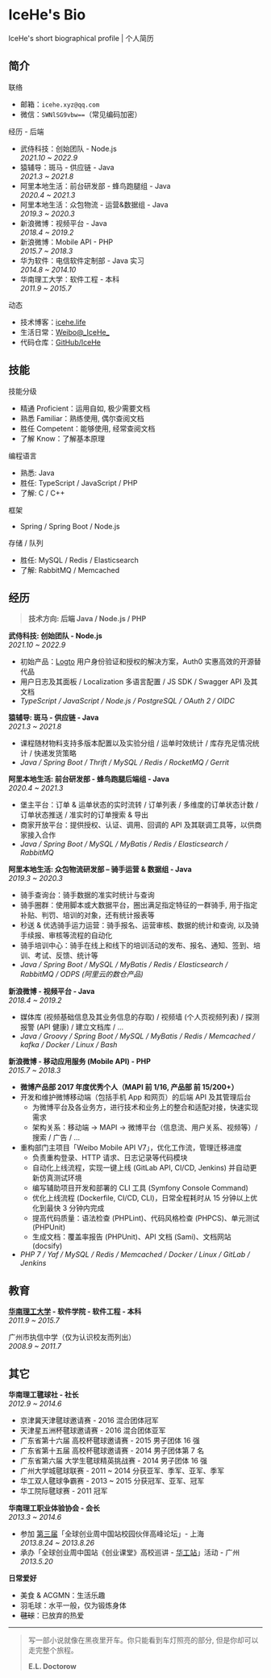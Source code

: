 # IceHe's Bio

IceHe's short biographical profile | 个人简历

<!-- CV - Curriculum Vitae -->

## 简介

联络

-   邮箱：`icehe.xyz@qq.com`
    <!-- - _replace # with @_ -->
-   微信：`SWNlSG9vbw==`（常见编码加密）
    <!-- - _Base64 Encoded and NOT trimmed the trailing equal signs_ -->

经历 - 后端

-   武侍科技：创始团队 - Node.js <br/>
    _2021.10 ~ 2022.9_
-   猿辅导：斑马 - 供应链 - Java <br/>
    _2021.3 ~ 2021.8_
-   阿里本地生活：前台研发部 - 蜂鸟跑腿组 - Java <br/>
    _2020.4 ~ 2021.3_
-   阿里本地生活：众包物流 - 运营&数据组 - Java <br/>
    _2019.3 ~ 2020.3_
-   新浪微博：视频平台 - Java <br/>
    _2018.4 ~ 2019.2_
-   新浪微博：Mobile API - PHP <br/>
    _2015.7 ~ 2018.3_
-   华为软件：电信软件定制部 - Java 实习 <br/>
    _2014.8 ~ 2014.10_
-   华南理工大学：软件工程 - 本科 <br/>
    _2011.9 ~ 2015.7_

动态

-   技术博客：[icehe.life](https://icehe.life)
-   生活日常：[Weibo@\_IceHe\_](https://weibo.com/icedes)
-   代码仓库：[GitHub/IceHe](https://github.com/IceHe)

## 技能

技能分级

-   精通 Proficient：运用自如, 极少需要文档
-   熟悉 Familiar：熟练使用, 偶尔查阅文档
-   胜任 Competent：能够使用, 经常查阅文档
-   了解 Know：了解基本原理

编程语言

-   熟悉: Java
-   胜任: TypeScript / JavaScript / PHP
-   了解: C / C++ <!-- Assembly -->

框架

-   Spring / Spring Boot / Node.js

存储 / 队列

-   胜任: MySQL / Redis / Elasticsearch
-   了解: RabbitMQ / Memcached <!-- / kafka -->

## 经历

> **技术方向: 后端 Java / Node.js / PHP**

**武侍科技: 创始团队 - Node.js** <br/>
_2021.10 ~ 2022.9_

-   初始产品：[Logto](https://logto.io/) 用户身份验证和授权的解决方案，Auth0 实惠高效的开源替代品
-   用户日志及其面板 / Localization 多语言配置 / JS SDK / Swagger API 及其文档
-   _TypeScript / JavaScript / Node.js / PostgreSQL / OAuth 2 / OIDC_

**猿辅导: 斑马 - 供应链 - Java** <br/>
_2021.3 ~ 2021.8_

-   课程随材物料支持多版本配置以及实验分组 / 运单时效统计 / 库存充足情况统计 / 快递发货策略
-   _Java / Spring Boot / Thrift / MySQL / Redis / RocketMQ / Gerrit_

**阿里本地生活: 前台研发部 - 蜂鸟跑腿后端组 - Java** <br/>
_2020.4 ~ 2021.3_

-   堡主平台：订单 & 运单状态的实时流转 / 订单列表 / 多维度的订单状态计数 / 订单状态推送 / 准实时的订单搜索 & 导出
-   商家开放平台：提供授权、认证、调用、回调的 API 及其联调工具等，以供商家接入合作
-   _Java / Spring Boot / MySQL / MyBatis / Redis / Elasticsearch / RabbitMQ_

**阿里本地生活: 众包物流研发部 – 骑手运营 & 数据组 - Java** <br/>
_2019.3 ~ 2020.3_

-   骑手查询台：骑手数据的准实时统计与查询
-   骑手圈群：使用脚本或大数据平台，圈出满足指定特征的一群骑手, 用于指定补贴、判罚、培训的对象，还有统计报表等
-   秒送 & 优选骑手运力运营：骑手报名、运营审核、数据的统计和查询, 以及骑手续报、审核等流程的自动化
-   骑手培训中心：骑手在线上和线下的培训活动的发布、报名、通知、签到、培训、考试、反馈、统计等
-   _Java / Spring Boot / MySQL / MyBatis / Redis / Elasticsearch / RabbitMQ / ODPS (阿里云的数仓产品)_

**新浪微博 - 视频平台 - Java** <br/>
_2018.4 ~ 2019.2_

-   媒体库 (视频基础信息及其业务信息的存取) / 视频墙 (个人页视频列表) / 探测报警 (API 健康) / 建立文档库 / …
-   _Java / Groovy / Spring Boot / MySQL / MyBatis / Redis / Memcached / kafka / Docker / Linux / Bash_

**新浪微博 - 移动应用服务 (Mobile API) - PHP** <br/>
_2015.7 ~ 2018.3_

-   **微博产品部 2017 年度优秀个人（MAPI 前 1/16, 产品部 前 15/200+）**
-   开发和维护微博移动端（包括手机 App 和网页）的后端 API 及其管理后台
    -   为微博平台及各业务方，进行技术和业务上的整合和适配对接，快速实现需求
    -   架构关系：移动端 → MAPI → 微博平台（信息流、用户关系、视频等）/ 搜索 / 广告 / …
-   重构部门主项目「Weibo Mobile API V7」，优化工作流，管理迁移进度
    -   负责重构登录、HTTP 请求、日志记录等代码模块
    -   自动化上线流程，实现一键上线 (GitLab API, CI/CD, Jenkins) 并自动更新仿真测试环境
    -   编写辅助项目开发和部署的 CLI 工具 (Symfony Console Command)
    -   优化上线流程 (Dockerfile, CI/CD, CLI)，日常全程耗时从 15 分钟以上优化到最快 3 分钟内完成
    -   提高代码质量：语法检查 (PHPLint)、代码风格检查 (PHPCS)、单元测试 (PHPUnit)
    -   生成文档：覆盖率报告 (PHPUnit)、API 文档 (Sami)、文档网站 (docsify)
-   _PHP 7 / Yaf / MySQL / Redis / Memcached / Docker / Linux / GitLab / Jenkins_

<!--

**新浪微博: 移动应用服务 - PHP 实习** <br/>
_2014.12 ~ 2015.2_

-   「手机微博管理后台」v5 (B/S) - 开发「活动管理, 常量管理」等模块
-   _PHP 5.6 / MySQL / HTML / CSS / JavaScript / jQuery / Bootstrap_

**华为软件: 电信软件定制部 - Java 实习** <br/>
_2014.7 ~ 2014.10_

-   「广东移动电子渠道项目」即 [官网](http://www.10086.cn/gd/index_200_200.html) 建设 - 开发「移动商城」、「我的移动」模块的部分需求
-   _Java / Spring / Oracle / MyBastis / JSP / JavaScript / jQuery_

**华南理工大学 - IBM 实验室 - C++ 实习** <br/>
_2013.3 ~ 2014.5_

-   「华工教学云平台」Windows 客户端 (C++ Qt GUI)，及 Linux 服务端的部分功能
-   _C / C++ / Qt Framework 客户端 / MySQL / CentOS_

-->

## 教育

**[华南理工大学](https://zh.wikipedia.org/wiki/%E5%8D%8E%E5%8D%97%E7%90%86%E5%B7%A5%E5%A4%A7%E5%AD%A6) - 软件学院 - 软件工程 - 本科** <br/>
_2011.9 ~ 2015.7_

广州市执信中学（仅为认识校友而列出）<br/>
_2008.9 ~ 2011.7_

## 其它

**华南理工毽球社 - 社长** <br/>
_2012.9 ~ 2014.6_

-   京津冀天津毽球邀请赛 - 2016 混合团体冠军 <!-- 1/16  _2016.5.15_ -->
-   天津星五洲杯毽球邀请赛 - 2016 混合团体亚军 <!-- 2/16  _2016.3.13_ -->
-   广东省第十六届 高校杯毽球邀请赛 - 2015 男子团体 16 强 <!-- 16/32 -->
-   广东省第十五届 高校杯毽球邀请赛 - 2014 男子团体第 7 名 <!-- 7/32 -->
-   广东省第六届 大学生毽球精英挑战赛 - 2014 男子团体 16 强 <!-- 16/32 -->
-   广州大学城毽球联赛 - 2011 ~ 2014 分获亚军、季军、亚军、季军 <!-- n/7 -->
-   华工双人毽球争霸赛 - 2013 ~ 2015 分获冠军、亚军、冠军 <!-- n/16 -->
-   华工院际毽球赛 - 2011 冠军 <!-- 1/8 -->

**华南理工职业体验协会 - 会长**<br/>
_2013.3 ~ 2014.6_

-   参加 [第三届](https://weibo.com/1663281413/A3uryaPLL)「全球创业周中国站校园伙伴高峰论坛」- 上海 <br/>
    _2013.8.24 ~ 2013.8.26_
-   承办「全球创业周中国站《创业课堂》高校巡讲 - [华工站](https://weibo.com/1663281413/zwGeUEcb2)」活动 - 广州 <br/>
    _2013.5.20_

**日常爱好**

-   美食 & ACGMN：生活乐趣
-   羽毛球：水平一般，仅为锻炼身体
-   ~~毽球~~：已放弃的热爱

---

> 写一部小说就像在黑夜里开车。你只能看到车灯照亮的部分, 但是你却可以走完整个旅程。
>
> **E.L. Doctorow**

<!--

References:

- [CMU](https://www.cmu.edu/career/documents/sample-resumes-cover-letters/sample-resumes_scs.pdf)
- [Beamjobs](https://www.beamjobs.com/resumes/computer-science-resume-examples#computer-science-resumes-by-role)
- [Novoresume](https://novoresume.com/career-blog/computer-science-resume)
- [Enhancv](https://enhancv.com/resume-examples/computer-science/)
- [Designer sample](https://assets.website-files.com/5e450cf18e9f31560e36ea38/5ff52f264ff29d79632c4852_Jiacheng_Yang_Resume_2021_1.pdf)

-->
